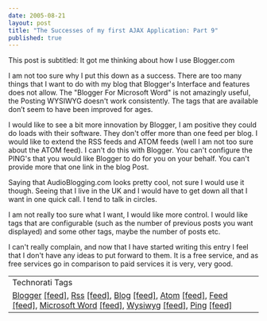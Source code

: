 ```yaml
--- 
date: 2005-08-21
layout: post
title: "The Successes of my first AJAX Application: Part 9"
published: true
---
```

This post is subtitled: It got me thinking about how I use Blogger.com<p />I am not too sure why I put this down as a success.  There are too many things that I want to do with my blog that Blogger's Interface and features does not allow. The "Blogger For Microsoft Word" is not amazingly useful, the Posting WYSIWYG doesn't work consistently.  The tags that are available don’t seem to have been improved for ages.<p />I would like to see a bit more innovation by Blogger, I am positive they could do loads with their software.  They don't offer more than one feed per blog.  I would like to extend the RSS feeds and ATOM feeds (well I am not too sure about the ATOM feed).  I can't do this with Blogger.  You can't configure the PING's that you would like Blogger to do for you on your behalf.  You can't provide more that one link in the blog Post.<p />Saying that AudioBlogging.com looks pretty cool, not sure I would use it though.  Seeing that I live in the UK and I would have to get down all that I want in one quick call.  I tend to talk in circles.<p />I am not really too sure what I want, I would like more control.  I would like tags that are configurable (such as the number of previous posts you want displayed) and some other tags, maybe the number of posts etc.<p />I can't really complain, and now that I have started writing this entry I feel that I don't have any ideas to put forward to them. It is a free service, and as free services go in comparison to paid services it is very, very good.<p /><table class="TechnoratiHead TagHeader">
<tr><td>Technorati Tags</td></tr>
<tr class="Technorati"><td>
<a href="http://www.technorati.com/tag/Blogger" class="Tag" rel="tag">Blogger</a> <a href="http://feeds.technorati.com/feed/posts/tag/Blogger" class="Tag">[feed]</a>, <a href="http://www.technorati.com/tag/Rss" class="Tag" rel="tag">Rss</a> <a href="http://feeds.technorati.com/feed/posts/tag/Rss" class="Tag">[feed]</a>, <a href="http://www.technorati.com/tag/Blog" class="Tag" rel="tag">Blog</a> <a href="http://feeds.technorati.com/feed/posts/tag/Blog" class="Tag">[feed]</a>, <a href="http://www.technorati.com/tag/Atom" class="Tag" rel="tag">Atom</a> <a href="http://feeds.technorati.com/feed/posts/tag/Atom" class="Tag">[feed]</a>, <a href="http://www.technorati.com/tag/Feed" class="Tag" rel="tag">Feed</a> <a href="http://feeds.technorati.com/feed/posts/tag/Feed" class="Tag">[feed]</a>, <a href="http://www.technorati.com/tag/Microsoft%20Word" class="Tag" rel="tag">Microsoft Word</a> <a href="http://feeds.technorati.com/feed/posts/tag/Microsoft%20Word" class="Tag">[feed]</a>, <a href="http://www.technorati.com/tag/Wysiwyg" class="Tag" rel="tag">Wysiwyg</a> <a href="http://feeds.technorati.com/feed/posts/tag/Wysiwyg" class="Tag">[feed]</a>, <a href="http://www.technorati.com/tag/Ping" class="Tag" rel="tag">Ping</a> <a href="http://feeds.technorati.com/feed/posts/tag/Ping" class="Tag">[feed]</a>
</td></tr>
</table><div class="blogger-post-footer"><img class="posterous_download_image" src="https://blogger.googleusercontent.com/tracker/8109338-112463015285538498?l=www.kinlan.co.uk%2Findex.html" height="1" alt="" width="1" /></div>
